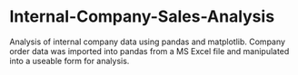 # Internal-Company-Sales-Analysis
Analysis of internal company data using pandas and matplotlib. Company order data was imported into pandas from a MS Excel file and manipulated into a useable form for analysis. 
